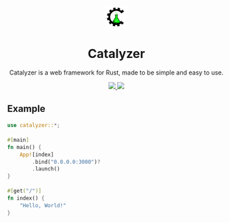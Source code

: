 <p align="center">
    <img src="./.github/doc/logo.png" alt="catalyzer-logo" style="width:10%"/>
</p>
<h1 align="center"><b>Catalyzer</b></h1>
<p align="center">Catalyzer is a web framework for Rust, made to be simple and easy to use.</p>
<div align="center">
    <a href="https://www.github.com/AtomicGamer9523/Catalyzer">
        <img src="https://img.shields.io/github/license/AtomicGamer9523/Catalyzer">
    </a>
    <a href="https://www.github.com/AtomicGamer9523">
        <img src="https://img.shields.io/github/followers/atomicgamer9523?label=AtomicGamer9523%20(Me)&style=social"/>
    </a>
</div>



## Example

```rust
use catalyzer::*;

#[main]
fn main() {
    App![index]
        .bind("0.0.0.0:3000")?
        .launch()
}

#[get("/")]
fn index() {
    "Hello, World!"
}
```

